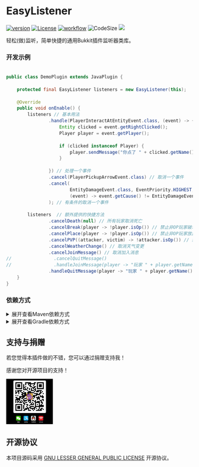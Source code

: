 # EasyListener

[![version](https://img.shields.io/github/v/release/CarmJos/EasyListener)](https://github.com/CarmJos/EasyListener/releases)
[![License](https://img.shields.io/github/license/CarmJos/EasyListener)](https://opensource.org/licenses/MIT)
[![workflow](https://github.com/CarmJos/EasyListener/actions/workflows/maven.yml/badge.svg?branch=master)](https://github.com/CarmJos/EasyListener/actions/workflows/maven.yml)
![CodeSize](https://img.shields.io/github/languages/code-size/CarmJos/EasyListener)
![](https://visitor-badge.glitch.me/badge?page_id=EasyListener.readme)

轻松(做)监听，简单快捷的通用Bukkit插件监听器类库。

### 开发示例

```java

public class DemoPlugin extends JavaPlugin {

    protected final EasyListener listeners = new EasyListener(this);

    @Override
    public void onEnable() {
        listeners // 基本用法
                .handle(PlayerInteractAtEntityEvent.class, (event) -> {
                    Entity clicked = event.getRightClicked();
                    Player player = event.getPlayer();

                    if (clicked instanceof Player) {
                        player.sendMessage("你点了 " + clicked.getName() + " 一下！");
                    }

                }) // 处理一个事件
                .cancel(PlayerPickupArrowEvent.class) // 取消一个事件
                .cancel(
                        EntityDamageEvent.class, EventPriority.HIGHEST,
                        (event) -> event.getCause() != EntityDamageEvent.DamageCause.ENTITY_ATTACK
                ); // 有条件的取消一个事件
        
        listeners  // 额外提供的快捷方法
                .cancelDeath(null) // 所有玩家取消死亡
                .cancelBreak(player -> !player.isOp()) // 禁止非OP玩家破坏方块/接水或岩浆
                .cancelPlace(player -> !player.isOp()) // 禁止非OP玩家放置方块/放水或岩浆
                .cancelPVP((attacker, victim) -> !attacker.isOp()) // 禁止非op玩家PVP
                .cancelWeatherChange() // 取消天气变更
                .cancelJoinMessage() // 取消加入消息
//                .cancelQuitMessage()
//                .handleJoinMessage(player -> "玩家 " + player.getName() + " 加入了服务器。")
                .handleQuitMessage(player -> "玩家 " + player.getName() + " 退出了服务器。"); // 设定退出消息
    }
}
```

### 依赖方式

<details>
<summary>展开查看Maven依赖方式</summary>

```xml

<project>
    <repositories>

        <repository>
            <!--采用Maven中心库，安全稳定，但版本更新需要等待同步-->
            <id>maven</id>
            <name>Maven Central</name>
            <url>https://repo1.maven.org/maven2</url>
        </repository>

        <repository>
            <!--采用github依赖库，实时更新，但需要配置 (推荐) -->
            <id>EasyConfiguration</id>
            <name>GitHub Packages</name>
            <url>https://maven.pkg.github.com/CarmJos/EasyListener</url>
        </repository>

        <repository>
            <!--采用我的私人依赖库，简单方便，但可能因为变故而无法使用-->
            <id>carm-repo</id>
            <name>Carm's Repo</name>
            <url>https://repo.carm.cc/repository/maven-public/</url>
        </repository>

    </repositories>

    <dependencies>

        <dependency>
            <groupId>cc.carm.lib</groupId>
            <artifactId>easylistener</artifactId>
            <version>[LATEST RELEASE]</version>
            <scope>compile</scope>
        </dependency>

    </dependencies>

</project>
```

</details>

<details>
<summary>展开查看Gradle依赖方式</summary>

```groovy
repositories {

    // 采用Maven中心库，安全稳定，但版本更新需要等待同步
    mavenCentral()

    // 采用github依赖库，实时更新，但需要配置 (推荐)
    maven { url 'https://maven.pkg.github.com/CarmJos/EasyListener' }

    // 采用我的私人依赖库，简单方便，但可能因为变故而无法使用
    maven { url 'https://repo.carm.cc/repository/maven-public/' }
}

dependencies {
    api "cc.carm.lib:easylistener:[LATEST RELEASE]"
}
```

</details>

## 支持与捐赠

若您觉得本插件做的不错，您可以通过捐赠支持我！

感谢您对开源项目的支持！

<img height=25% width=25% src="https://raw.githubusercontent.com/CarmJos/CarmJos/main/img/donate-code.jpg"  alt=""/>

## 开源协议

本项目源码采用 [GNU LESSER GENERAL PUBLIC LICENSE](https://www.gnu.org/licenses/lgpl-3.0.html) 开源协议。
